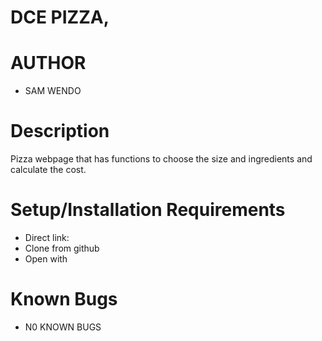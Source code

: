 # 

# DCE PIZZA,

# AUTHOR
* SAM WENDO

# Description

Pizza webpage that has functions to choose the size and ingredients and calculate the cost.

# Setup/Installation Requirements

* Direct link: 
* Clone from github
* Open with 

# Known Bugs

* N0 KNOWN BUGS